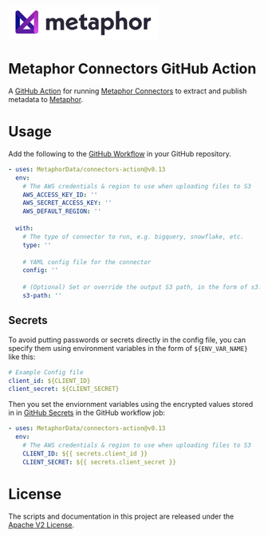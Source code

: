 <a href="https://metaphor.io"><img src="./logo.png" width="300" /></a>

# Metaphor Connectors GitHub Action
A [GitHub Action](https://docs.github.com/en/actions) for running [Metaphor Connectors](https://github.com/MetaphorData/connectors) to extract and publish metadata to [Metaphor](https://metaphor.io).

# Usage

Add the following to the [GitHub Workflow](https://docs.github.com/en/actions/reference/workflow-syntax-for-github-actions) in your GitHub repository.

```yaml
- uses: MetaphorData/connectors-action@v0.13
  env:
    # The AWS credentials & region to use when uploading files to S3 
    AWS_ACCESS_KEY_ID: ''
    AWS_SECRET_ACCESS_KEY: ''
    AWS_DEFAULT_REGION: ''
    
  with:
    # The type of connector to run, e.g. bigquery, snowflake, etc.
    type: ''

    # YAML config file for the connector
    config: ''

    # (Optional) Set or override the output S3 path, in the form of s3://<bucket>/<directory>
    s3-path: ''
```

## Secrets

To avoid putting passwords or secrets directly in the config file, you can specify them using environment variables in the form of `${ENV_VAR_NAME}` like this:

```yaml
# Example Config file
client_id: ${CLIENT_ID}
client_secret: ${CLIENT_SECRET}
```

Then you set the enviornment variables using the encrypted values stored in in [GitHub Secrets](https://docs.github.com/en/actions/security-guides/encrypted-secrets) in the GitHub workflow job:

```yaml
- uses: MetaphorData/connectors-action@v0.13
  env:
    # The AWS credentials & region to use when uploading files to S3 
    CLIENT_ID: ${{ secrets.client_id }}
    CLIENT_SECRET: ${{ secrets.client_secret }}
```

# License

The scripts and documentation in this project are released under the [Apache V2 License](./LICENSE).
